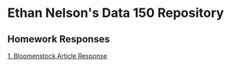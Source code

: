 # Ethan Nelson's Data 150 Repository

## Homework Responses

[1. Bloomenstock Article Response](bloomenstock.md)
